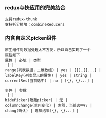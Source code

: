 ### redux与快应用的完美结合
    支持redux-thunk
    支持拆分模块：combineReducers  

### 内含自定义picker组件
    原生组件对数据处理太不方便，所以自己实现了一个
    属性如下
    属性 | 必填 | 类型  
    -|-|-
    range(列表数据，二维数组) | yes | [[],[]...] |
    labelKey(列表显示的属性) | yes | string |
    currentRes(当前选中) | no | [{}, {}...] |
    
    事件 | 参数  
    -|-|-
    hidePicker(隐藏picker) | 无 |
    columnChange(单列变化) | 索引，当前选中行 |
    chang(确认) | 选择结果[{}, {}...] |
